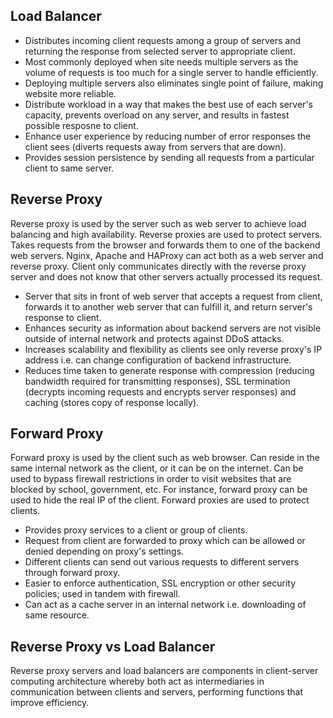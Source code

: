 ## Load Balancer

- Distributes incoming client requests among a group of servers and returning the response from selected server to appropriate client.
- Most commonly deployed when site needs multiple servers as the volume of requests is too much for a single server to handle efficiently.
- Deploying multiple servers also eliminates single point of failure, making website more reliable.
- Distribute workload in a way that makes the best use of each server's capacity, prevents overload on any server, and results in fastest possible resposne to client.
- Enhance user experience by reducing number of error responses the client sees (diverts requests away from servers that are down).
- Provides session persistence by sending all requests from a particular client to same server.

## Reverse Proxy

Reverse proxy is used by the server such as web server to achieve load balancing and high availability. Reverse proxies are used to protect servers. Takes requests from the browser and forwards them to one of the backend web servers. Nginx, Apache and HAProxy can act both as a web server and reverse proxy. Client only communicates directly with the reverse proxy server and does not know that other servers actually processed its request.

- Server that sits in front of web server that accepts a request from client, forwards it to another web server that can fulfill it, and return server's response to client.
- Enhances security as information about backend servers are not visible outside of internal network and protects against DDoS attacks.
- Increases scalability and flexibility as clients see only reverse proxy's IP address i.e. can change configuration of backend infrastructure.
- Reduces time taken to generate response with compression (reducing bandwidth required for transmitting responses), SSL termination (decrypts incoming requests and encrypts server responses) and caching (stores copy of response locally).

## Forward Proxy

Forward proxy is used by the client such as web browser. Can reside in the same internal network as the client, or it can be on the internet. Can be used to bypass firewall restrictions in order to visit websites that are blocked by school, government, etc. For instance, forward proxy can be used to hide the real IP of the client. Forward proxies are used to protect clients.

- Provides proxy services to a client or group of clients.
- Request from client are forwarded to proxy which can be allowed or denied depending on proxy's settings.
- Different clients can send out various requests to different servers through forward proxy.
- Easier to enforce authentication, SSL encryption or other security policies; used in tandem with firewall.
- Can act as a cache server in an internal network i.e. downloading of same resource.

## Reverse Proxy vs Load Balancer

Reverse proxy servers and load balancers are components in client-server computing architecture whereby both act as intermediaries in communication between clients and servers, performing functions that improve efficiency.
